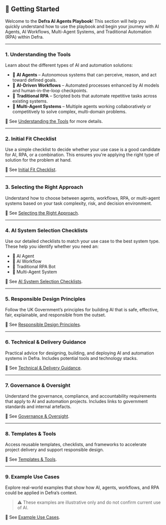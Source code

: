 ## 🚀 Getting Started

Welcome to the **Defra AI Agents Playbook**! This section will help you quickly understand how to use the playbook and begin your journey with AI Agents, AI Workflows, Multi-Agent Systems, and Traditional Automation (RPA) within Defra.

---

### 1. Understanding the Tools

Learn about the different types of AI and automation solutions:

- 🤖 **AI Agents** – Autonomous systems that can perceive, reason, and act toward defined goals.
- 🔁 **AI-Driven Workflows** – Automated processes enhanced by AI models and human-in-the-loop checkpoints.
- 🤖 **Traditional RPA** – Scripted bots that automate repetitive tasks across existing systems.
- 🤝 **Multi-Agent Systems** – Multiple agents working collaboratively or competitively to solve complex, multi-domain problems.

📖 See [Understanding the Tools](understanding-the-tools) for more details.

---

### 2. Initial Fit Checklist

Use a simple checklist to decide whether your use case is a good candidate for AI, RPA, or a combination. This ensures you're applying the right type of solution for the problem at hand.

📖 See [Initial Fit Checklist](initial-fit-checklist).

---

### 3. Selecting the Right Approach

Understand how to choose between agents, workflows, RPA, or multi-agent systems based on your task complexity, risk, and decision environment.

📖 See [Selecting the Right Approach](right-approach).

---

### 4. AI System Selection Checklists

Use our detailed checklists to match your use case to the best system type. These help you identify whether you need an:

- 🤖 AI Agent  
- 🔁 AI Workflow  
- 🤖 Traditional RPA Bot  
- 🤝 Multi-Agent System  

📖 See [AI System Selection Checklists](ai-checklist).

---

### 5. Responsible Design Principles

Follow the UK Government’s principles for building AI that is safe, effective, fair, explainable, and responsible from the outset.

📖 See [Responsible Design Principles](responsible-design-principles).

---

### 6. Technical & Delivery Guidance

Practical advice for designing, building, and deploying AI and automation systems in Defra. Includes potential tools and technology stacks.

📖 See [Technical & Delivery Guidance](technical-delivery-guidance).

---

### 7. Governance & Oversight

Understand the governance, compliance, and accountability requirements that apply to AI and automation projects. Includes links to government standards and internal artefacts.

📖 See [Governance & Oversight](governance-oversight).

---

### 8. Templates & Tools

Access reusable templates, checklists, and frameworks to accelerate project delivery and support responsible design.

📖 See [Templates & Tools](templates-tools).

---

### 9. Example Use Cases

Explore real-world examples that show how AI, agents, workflows, and RPA could be applied in Defra’s context.

> ⚠️ These examples are illustrative only and do not confirm current use of AI.

📖 See [Example Use Cases](examples).